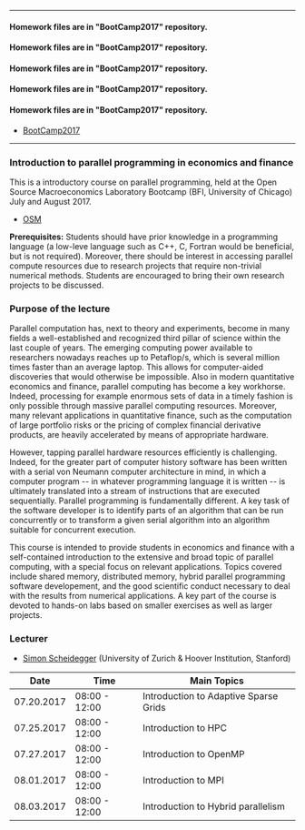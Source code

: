 ********************************************************************************************
#### Homework files are in "BootCamp2017" repository. ####
#### Homework files are in "BootCamp2017" repository. ####
#### Homework files are in "BootCamp2017" repository. ####
#### Homework files are in "BootCamp2017" repository. ####
#### Homework files are in "BootCamp2017" repository. ####
* [BootCamp2017](https://github.com/seoket1/BootCamp2017) 
********************************************************************************************

### Introduction to parallel programming in economics and finance

This is a introductory course on parallel programming, held at the 
Open Source Macroeconomics Laboratory Bootcamp (BFI, University of Chicago) July and August 2017.
* [OSM](https://github.com/OpenSourceMacro/BootCamp2017) 


**Prerequisites:** Students should have prior knowledge in a programming language (a low-leve language such as C++, C, Fortran would be beneficial, but is not required). Moreover, there should be interest in accessing parallel compute resources due to research projects that require non-trivial numerical methods. Students are encouraged to bring their own research projects to be discussed.  

### Purpose of the lecture

Parallel computation has, next to theory and experiments, become in many fields a well-established and recognized third pillar of science within the last couple of years. 
The emerging computing power available to researchers nowadays reaches up to Petaflop/s,
which is several million times faster than an average laptop. 
This allows for computer-aided discoveries that would otherwise be impossible. Also in modern quantitative economics and 
finance, parallel computing has become a key workhorse. Indeed, processing for example enormous sets of data in a timely 
fashion is only possible through massive parallel computing resources. 
Moreover, many relevant applications in quantitative finance, such as the computation of 
large portfolio risks or the pricing of complex financial derivative products, are heavily accelerated by means of appropriate hardware. 

However, tapping parallel hardware resources efficiently is challenging. Indeed, 
for the greater part of computer history software has been written with a serial von
Neumann computer architecture in mind, in which a computer program -- in whatever programming language it is written -- 
is ultimately translated into a stream of instructions that are executed sequentially. 
Parallel programming is fundamentally different. A key task of the software developer is 
to identify parts of an algorithm that can be run concurrently or to transform a 
given serial algorithm into an algorithm suitable for concurrent execution.

This course is intended to provide students in economics and finance with a self-contained 
introduction to the extensive and broad topic of parallel computing, with a special 
focus on relevant applications. Topics covered include shared memory, distributed memory, 
hybrid parallel programming software developement, and the good scientific conduct necessary to deal
with the results from numerical applications. 
A key part of the course is devoted to hands-on labs based on 
smaller exercises as well as larger projects. 
### Lecturer
* [Simon Scheidegger](https://sites.google.com/site/simonscheidegger/) (University of Zurich & Hoover Institution, Stanford)


**Date** | **Time** | **Main Topics** 
-----|------|------
07.20.2017 | 08:00 - 12:00 | Introduction to Adaptive Sparse Grids
07.25.2017 | 08:00 - 12:00 | Introduction to HPC
07.27.2017 | 08:00 - 12:00 | Introduction to OpenMP
08.01.2017 | 08:00 - 12:00 | Introduction to MPI 
08.03.2017 | 08:00 - 12:00 | Introduction to Hybrid parallelism




